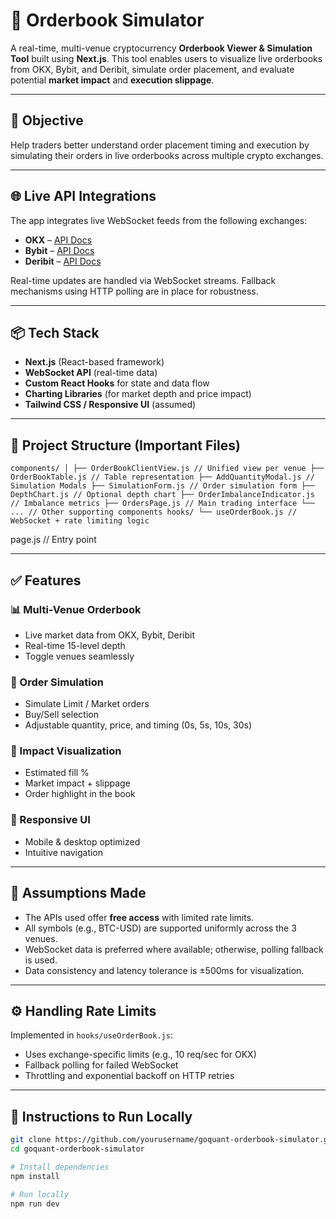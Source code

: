 # 🚀 Orderbook Simulator

A real-time, multi-venue cryptocurrency **Orderbook Viewer & Simulation Tool** built using **Next.js**. This tool enables users to visualize live orderbooks from OKX, Bybit, and Deribit, simulate order placement, and evaluate potential **market impact** and **execution slippage**.

---

## 🧠 Objective

Help traders better understand order placement timing and execution by simulating their orders in live orderbooks across multiple crypto exchanges.

---

## 🌐 Live API Integrations

The app integrates live WebSocket feeds from the following exchanges:

- **OKX** – [API Docs](https://www.okx.com/docs-v5/)
- **Bybit** – [API Docs](https://bybit-exchange.github.io/docs/v5/intro)
- **Deribit** – [API Docs](https://docs.deribit.com/)

Real-time updates are handled via WebSocket streams. Fallback mechanisms using HTTP polling are in place for robustness.

---

## 📦 Tech Stack

- **Next.js** (React-based framework)
- **WebSocket API** (real-time data)
- **Custom React Hooks** for state and data flow
- **Charting Libraries** (for market depth and price impact)
- **Tailwind CSS / Responsive UI** (assumed)

---

## 📁 Project Structure (Important Files)

``` components/ │ ├── OrderBookClientView.js // Unified view per venue ├── OrderBookTable.js // Table representation ├── AddQuantityModal.js // Simulation Modals ├── SimulationForm.js // Order simulation form ├── DepthChart.js // Optional depth chart ├── OrderImbalanceIndicator.js // Imbalance metrics ├── OrdersPage.js // Main trading interface └── ... // Other supporting components hooks/ └── useOrderBook.js // WebSocket + rate limiting logic ```

page.js // Entry point

---

## ✅ Features

### 📊 Multi-Venue Orderbook
- Live market data from OKX, Bybit, Deribit
- Real-time 15-level depth
- Toggle venues seamlessly

### 📝 Order Simulation
- Simulate Limit / Market orders
- Buy/Sell selection
- Adjustable quantity, price, and timing (0s, 5s, 10s, 30s)

### 📌 Impact Visualization
- Estimated fill %
- Market impact + slippage
- Order highlight in the book

### 📱 Responsive UI
- Mobile & desktop optimized
- Intuitive navigation

---

## 🧪 Assumptions Made

- The APIs used offer **free access** with limited rate limits.
- All symbols (e.g., BTC-USD) are supported uniformly across the 3 venues.
- WebSocket data is preferred where available; otherwise, polling fallback is used.
- Data consistency and latency tolerance is ±500ms for visualization.

---

## ⚙️ Handling Rate Limits

Implemented in `hooks/useOrderBook.js`:
- Uses exchange-specific limits (e.g., 10 req/sec for OKX)
- Fallback polling for failed WebSocket
- Throttling and exponential backoff on HTTP retries

---

## 📄 Instructions to Run Locally

```bash
git clone https://github.com/yourusername/goquant-orderbook-simulator.git
cd goquant-orderbook-simulator

# Install dependencies
npm install

# Run locally
npm run dev
